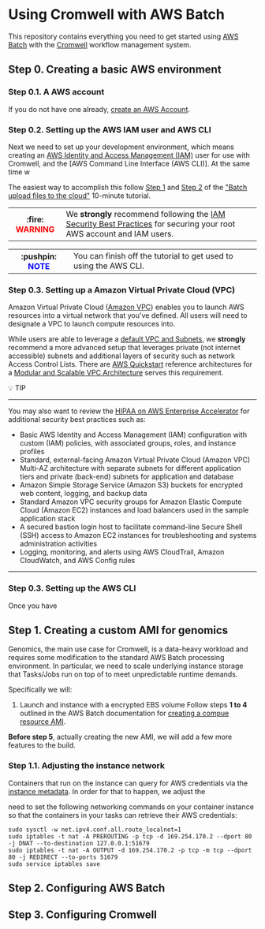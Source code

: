 # Using Cromwell with AWS Batch

This repository contains everything you need to get started using [AWS Batch](TODO) with the [Cromwell](TODO) workflow management system.

## Step 0. Creating a basic AWS environment

### Step 0.1. A AWS account

If you do not have one already, [create an AWS Account](https://portal.aws.amazon.com/billing/signup#/start).

### Step 0.2. Setting up the AWS IAM user and AWS CLI

Next we need to set up your development environment, which means creating an  [AWS Identity and Access Management (IAM)](https://docs.aws.amazon.com/IAM/latest/UserGuide/introduction.html) user for use with Cromwell, and the [AWS Command Line Interface (AWS CLI)]. At the same time w

The easiest way to accomplish this follow [Step 1](https://aws.amazon.com/getting-started/tutorials/backup-to-s3-cli/#Step_1\:_Create_an_AWS_IAM_User) and [Step 2](https://aws.amazon.com/getting-started/tutorials/backup-to-s3-cli/#install-cli) of the ["Batch upload files to the cloud"](https://aws.amazon.com/getting-started/tutorials/backup-to-s3-cli/) 10-minute tutorial.

<table>
<tr><th>
:fire:  <span style="color: red;" >WARNING</span>
</th><td>
We <b>strongly</b> recommend following the
<a href='https://docs.aws.amazon.com/IAM/latest/UserGuide/best-practices.html'>IAM Security Best Practices</a> for securing your root AWS account and IAM users.
</td></tr>
</table>


<table>
<tr><th>
:pushpin:  <span style="color: blue;" >NOTE</span>
</th><td>
You can finish off the tutorial to get used to using the AWS CLI.
</td></tr>
</table>



### Step 0.3. Setting up a Amazon Virtual Private Cloud (VPC)

Amazon Virtual Private Cloud ([Amazon VPC](https://docs.aws.amazon.com/AmazonVPC/latest/UserGuide/VPC_Introduction.html)) enables you to launch AWS resources into a virtual network that you've defined. All users will need to designate a VPC to launch compute resources into.

While users are able to leverage a [default VPC and Subnets](https://docs.aws.amazon.com/AmazonVPC/latest/UserGuide/default-vpc.html), we **strongly** recommend a more advanced setup that leverages private (not internet accessible) subnets and additional layers of security such as network Access Control Lists. There are [AWS Quickstart](https://aws.amazon.com/quickstart/) reference architectures for a [Modular and Scalable VPC Architecture](https://aws.amazon.com/quickstart/architecture/vpc/) serves this requirement.

:bulb:  <span style="color: ##FF6600;" >TIP</span>
<hr/>

You may also want to review the  [HIPAA on AWS Enterprise Accelerator](https://aws.amazon.com/quickstart/architecture/accelerator-hipaa/) for additional security best practices such as:

* Basic AWS Identity and Access Management (IAM) configuration with custom (IAM) policies, with associated groups, roles, and instance profiles
* Standard, external-facing Amazon Virtual Private Cloud (Amazon VPC) Multi-AZ architecture with separate subnets for different application tiers and private (back-end) subnets for application and database
* Amazon Simple Storage Service (Amazon S3) buckets for encrypted web content, logging, and backup data
* Standard Amazon VPC security groups for Amazon Elastic Compute Cloud (Amazon EC2) instances and load balancers used in the sample application stack
* A secured bastion login host to facilitate command-line Secure Shell (SSH) access to Amazon EC2 instances for troubleshooting and systems administration activities
* Logging, monitoring, and alerts using AWS CloudTrail, Amazon CloudWatch, and AWS Config rules
<hr/>

### Step 0.3. Setting up the AWS CLI

Once you have
## Step 1. Creating a custom AMI for genomics

Genomics, the main use case for Cromwell, is a data-heavy workload and requires some modification to the standard AWS Batch processing environment. In particular, we need to scale underlying instance storage that Tasks/Jobs run on top of to meet unpredictable runtime demands.

Specifically we will:

1. Launch and instance with a encrypted EBS volume
Follow steps **1 to 4** outlined in the AWS Batch documentation for [creating a compue resource AMI](https://docs.aws.amazon.com/batch/latest/userguide/create-batch-ami.html).

**Before step 5**, actually creating the new AMI, we will add a few more features to the build.

### Step 1.1. Adjusting the instance network

Containers that run on the instance can query for AWS credentials via the [instance metadata](). In order for that to happen, we adjust the

need to set the following networking commands on your container instance so that the containers in your tasks can retrieve their AWS credentials:

```shell
sudo sysctl -w net.ipv4.conf.all.route_localnet=1
sudo iptables -t nat -A PREROUTING -p tcp -d 169.254.170.2 --dport 80 -j DNAT --to-destination 127.0.0.1:51679
sudo iptables -t nat -A OUTPUT -d 169.254.170.2 -p tcp -m tcp --dport 80 -j REDIRECT --to-ports 51679
sudo service iptables save
```



###

## Step 2. Configuring AWS Batch

## Step 3. Configuring Cromwell
